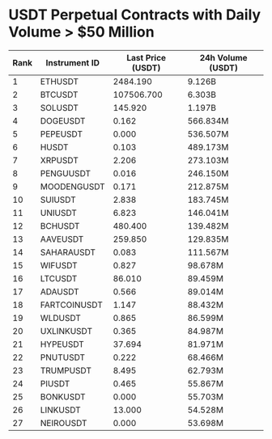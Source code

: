 # USDT Perpetual Contracts with Daily Volume > $50 Million

| Rank | Instrument ID | Last Price (USDT) | 24h Volume (USDT) |
|------|---------------|-------------------|-------------------|
| 1 | ETHUSDT | 2484.190 | 9.126B |
| 2 | BTCUSDT | 107506.700 | 6.303B |
| 3 | SOLUSDT | 145.920 | 1.197B |
| 4 | DOGEUSDT | 0.162 | 566.834M |
| 5 | PEPEUSDT | 0.000 | 536.507M |
| 6 | HUSDT | 0.103 | 489.173M |
| 7 | XRPUSDT | 2.206 | 273.103M |
| 8 | PENGUUSDT | 0.016 | 246.150M |
| 9 | MOODENGUSDT | 0.171 | 212.875M |
| 10 | SUIUSDT | 2.838 | 183.745M |
| 11 | UNIUSDT | 6.823 | 146.041M |
| 12 | BCHUSDT | 480.400 | 139.482M |
| 13 | AAVEUSDT | 259.850 | 129.835M |
| 14 | SAHARAUSDT | 0.083 | 111.567M |
| 15 | WIFUSDT | 0.827 | 98.678M |
| 16 | LTCUSDT | 86.010 | 89.459M |
| 17 | ADAUSDT | 0.566 | 89.014M |
| 18 | FARTCOINUSDT | 1.147 | 88.432M |
| 19 | WLDUSDT | 0.865 | 86.599M |
| 20 | UXLINKUSDT | 0.365 | 84.987M |
| 21 | HYPEUSDT | 37.694 | 81.971M |
| 22 | PNUTUSDT | 0.222 | 68.466M |
| 23 | TRUMPUSDT | 8.495 | 62.793M |
| 24 | PIUSDT | 0.465 | 55.867M |
| 25 | BONKUSDT | 0.000 | 55.703M |
| 26 | LINKUSDT | 13.000 | 54.528M |
| 27 | NEIROUSDT | 0.000 | 53.698M |
